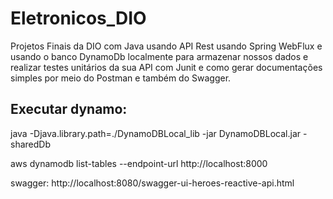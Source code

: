# Eletronicos_DIO
Projetos Finais da DIO com Java usando API Rest usando Spring WebFlux e usando o banco DynamoDb localmente para armazenar nossos dados e realizar testes unitários da sua API com Junit e como gerar documentações simples por meio do Postman e também do Swagger.


## Executar dynamo: 

 java -Djava.library.path=./DynamoDBLocal_lib -jar DynamoDBLocal.jar -sharedDb
 
 aws dynamodb list-tables --endpoint-url http://localhost:8000


swagger: http://localhost:8080/swagger-ui-heroes-reactive-api.html

